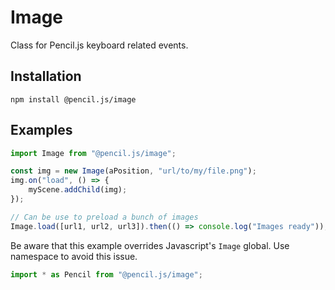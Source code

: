 # Image

Class for Pencil.js keyboard related events.


## Installation

    npm install @pencil.js/image


## Examples

```js
import Image from "@pencil.js/image";

const img = new Image(aPosition, "url/to/my/file.png");
img.on("load", () => {
    myScene.addChild(img);
});

// Can be use to preload a bunch of images
Image.load([url1, url2, url3]).then(() => console.log("Images ready"));
```

Be aware that this example overrides Javascript's ``Image`` global. Use namespace to avoid this issue.

```js
import * as Pencil from "@pencil.js/image";
```
